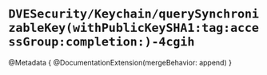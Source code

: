 # ``DVESecurity/Keychain/querySynchronizableKey(withPublicKeySHA1:tag:accessGroup:completion:)-4cgih``

@Metadata {
    @DocumentationExtension(mergeBehavior: append)
}
